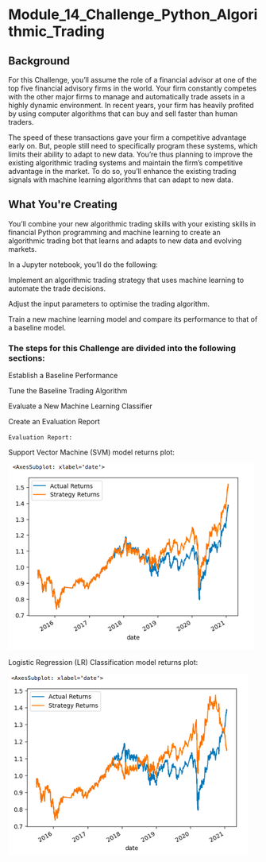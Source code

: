 # Module_14_Challenge_Python_Algorithmic_Trading

## Background
For this Challenge, you’ll assume the role of a financial advisor at one of the top five financial advisory firms in the world. Your firm constantly competes with the other major firms to manage and automatically trade assets in a highly dynamic environment. In recent years, your firm has heavily profited by using computer algorithms that can buy and sell faster than human traders.

The speed of these transactions gave your firm a competitive advantage early on. But, people still need to specifically program these systems, which limits their ability to adapt to new data. You’re thus planning to improve the existing algorithmic trading systems and maintain the firm’s competitive advantage in the market. To do so, you’ll enhance the existing trading signals with machine learning algorithms that can adapt to new data.

## What You're Creating
You’ll combine your new algorithmic trading skills with your existing skills in financial Python programming and machine learning to create an algorithmic trading bot that learns and adapts to new data and evolving markets.

In a Jupyter notebook, you’ll do the following:

Implement an algorithmic trading strategy that uses machine learning to automate the trade decisions.

Adjust the input parameters to optimise the trading algorithm.

Train a new machine learning model and compare its performance to that of a baseline model.

### The steps for this Challenge are divided into the following sections:

Establish a Baseline Performance

Tune the Baseline Trading Algorithm

Evaluate a New Machine Learning Classifier

Create an Evaluation Report

`Evaluation Report:`

Support Vector Machine (SVM) model returns plot:

![](SVM_model_plot.png)

Logistic Regression (LR) Classification model returns plot:

![](LR_model_plot.png)

